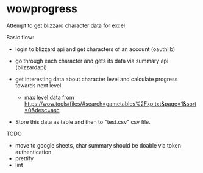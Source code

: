 # wowprogress

Attempt to get blizzard character data for excel


Basic flow:

- login to blizzard api and get characters of an account  (oauthlib)
- go through each character and gets its data via summary api (blizzardapi)
- get interesting data about character level and calculate progress towards next level
    - max level data from https://wow.tools/files/#search=gametables%2Fxp.txt&page=1&sort=0&desc=asc
    
- Store this data as table and then to "test.csv" csv file.


TODO
- move to google sheets, char summary should be doable via token authentication
- prettify
- lint



